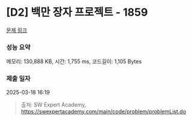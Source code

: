 # [D2] 백만 장자 프로젝트 - 1859 

[문제 링크](https://swexpertacademy.com/main/code/problem/problemDetail.do?contestProbId=AV5LrsUaDxcDFAXc) 

### 성능 요약

메모리: 130,888 KB, 시간: 1,755 ms, 코드길이: 1,105 Bytes

### 제출 일자

2025-03-18 16:19



> 출처: SW Expert Academy, https://swexpertacademy.com/main/code/problem/problemList.do